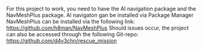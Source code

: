 For this project to work, you need to have the AI navigation package and the NavMeshPlus package.
AI navigaton gan be installed via Package Manager
NavMeshPlus can be installed via the following link: https://github.com/h8man/NavMeshPlus 
Should issues occur, the project can also be accessed through the following Git-repo: https://github.com/d4v3chn/rescue_mission